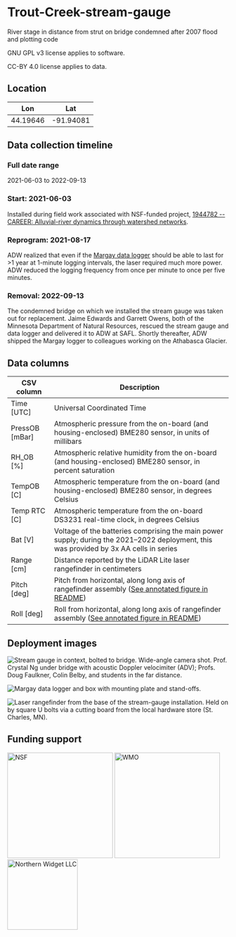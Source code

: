 # Trout-Creek-stream-gauge
River stage in distance from strut on bridge condemned after 2007 flood and plotting code

GNU GPL v3 license applies to software.

CC-BY 4.0 license applies to data.

## Location

**Lon**|**Lat**
-----|-----
44.19646|-91.94081

## Data collection timeline

### Full date range

2021-06-03 to 2022-09-13

### Start: 2021-06-03

Installed during field work associated with NSF-funded project, [1944782 -- CAREER: Alluvial-river dynamics through watershed networks](https://www.nsf.gov/awardsearch/showAward?AWD_ID=1944782).

### Reprogram: 2021-08-17

ADW realized that even if the [Margay data logger](github.com/NorthernWidget/Project-Margay) should be able to last for >1 year at 1-minute logging intervals, the laser required much more power. ADW reduced the logging frequency from once per minute to once per five minutes.

### Removal: 2022-09-13

The condemned bridge on which we installed the stream gauge was taken out for replacement. Jaime Edwards and Garrett Owens, both of the Minnesota Department of Natural Resources, rescued the stream gauge and data logger and delivered it to ADW at SAFL. Shortly thereafter, ADW shipped the Margay logger to colleagues working on the Athabasca Glacier.

## Data columns

**CSV column**|**Description**
-----|-----
Time [UTC]|Universal Coordinated Time
PressOB [mBar]|Atmospheric pressure from the on-board (and housing-enclosed) BME280 sensor, in units of millibars
RH\_OB [%]|Atmospheric relative humidity from the on-board (and housing-enclosed) BME280 sensor, in percent saturation
TempOB [C]|Atmospheric temperature from the on-board (and housing-enclosed) BME280 sensor, in degrees Celsius
Temp RTC [C]|Atmospheric temperature from the on-board DS3231 real-time clock, in degrees Celsius
Bat [V]|Voltage of the batteries comprising the main power supply; during the 2021–2022 deployment, this was provided by 3x AA cells in series
Range [cm]|Distance reported by the LiDAR Lite laser rangefinder in centimeters
Pitch [deg]|Pitch from horizontal, along long axis of rangefinder assembly ([See annotated figure in README](https://github.com/NorthernWidget-Skunkworks/Project-Symbiont-LiDAR))
Roll [deg]|Roll from horizontal, along long axis of rangefinder assembly ([See annotated figure in README](https://github.com/NorthernWidget-Skunkworks/Project-Symbiont-LiDAR))

## Deployment images

![Stream gauge in context, bolted to bridge. Wide-angle camera shot. Prof. Crystal Ng under bridge with acoustic Doppler velocimiter (ADV); Profs. Doug Faulkner, Colin Belby, and students in the far distance.](images/DSC_2517_BridgeWideAngle.JPG)

![Margay data logger and box with mounting plate and stand-offs.](images/DSC_3278_TroutGaugeLoggerTopOpen.JPG)

![Laser rangefinder from the base of the stream-gauge installation. Held on by square U bolts via a cutting board from the local hardware store (St. Charles, MN).](images/DSC_2522_TroutGaugeBottomLiDARLite.JPG)

## Funding support

<img src="https://www.nsf.gov/news/mmg/media/images/nsf_logo_f_ba321daf-8607-41d7-94bc-1db6039d7893.jpg" alt="NSF" width="240px">

<img src="https://ane4bf-datap1.s3-eu-west-1.amazonaws.com/wmocms/s3fs-public/styles/featured_media_detail/public/advanced_page/featured_media/wmologo2016_fulltext_horizontal_rgb_en-2.jpg?C4guHHfFZ0Uv029Eo5AvJLFg6nMR47hI&itok=NVNNIT7H" alt="WMO" width="240px">

<img src="https://northernwidget.com/assets/images/NWseal_600px.png" alt="Northern Widget LLC" width="160px">
